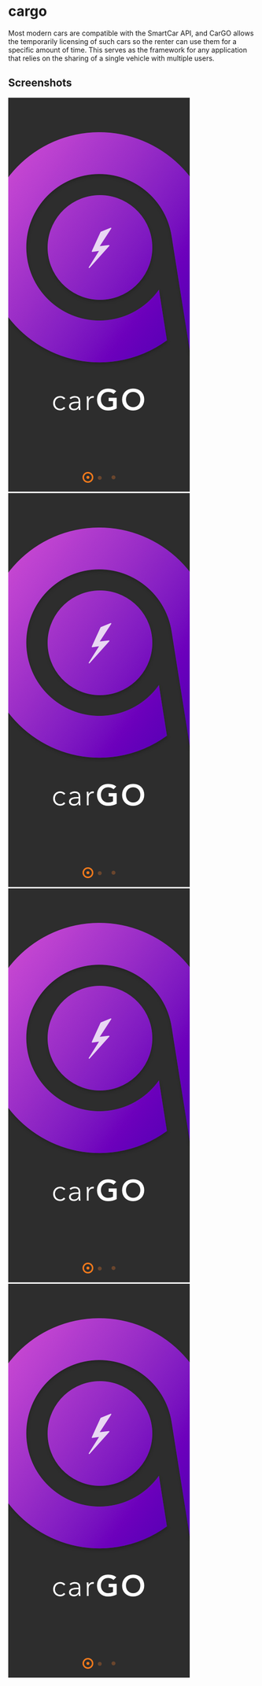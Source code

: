 # cargo

Most modern cars are compatible with the SmartCar API, and CarGO allows the temporarily licensing of such cars so the renter can use them for a specific amount of time. This serves as the framework for any application that relies on the sharing of a single vehicle with multiple users.

## Screenshots
<img src= "https://github.com/ahmadhuzaifa/cargo/blob/master/image/1.png">
<img src= "https://github.com/ahmadhuzaifa/cargo/blob/master/image/1.png">
<img src= "https://github.com/ahmadhuzaifa/cargo/blob/master/image/1.png">
<img src= "https://github.com/ahmadhuzaifa/cargo/blob/master/image/1.png">



